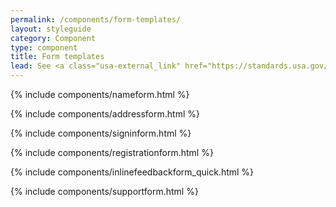 ```yaml
---
permalink: /components/form-templates/
layout: styleguide
category: Component
type: component
title: Form templates
lead: See <a class="usa-external_link" href="https://standards.usa.gov/form-templates/">US Web Design Standards</a> for details regarding when to use these components.
---
```


{% include components/nameform.html %}

{% include components/addressform.html %}

{% include components/signinform.html %}

{% include components/registrationform.html %}

{% include components/inlinefeedbackform_quick.html %}

{% include components/supportform.html %}
